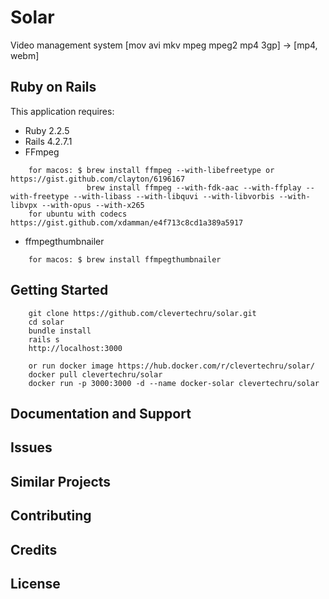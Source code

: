Solar
================

Video management system
[mov avi mkv mpeg mpeg2 mp4 3gp] -> [mp4, webm]

Ruby on Rails
-------------

This application requires:

- Ruby 2.2.5
- Rails 4.2.7.1
- FFmpeg 
```
    for macos: $ brew install ffmpeg --with-libefreetype or https://gist.github.com/clayton/6196167
                 brew install ffmpeg --with-fdk-aac --with-ffplay --with-freetype --with-libass --with-libquvi --with-libvorbis --with-libvpx --with-opus --with-x265
    for ubuntu with codecs https://gist.github.com/xdamman/e4f713c8cd1a389a5917
```
- ffmpegthumbnailer
```
    for macos: $ brew install ffmpegthumbnailer
```
Getting Started
---------------

```
    git clone https://github.com/clevertechru/solar.git
    cd solar
    bundle install
    rails s
    http://localhost:3000

    or run docker image https://hub.docker.com/r/clevertechru/solar/
    docker pull clevertechru/solar
    docker run -p 3000:3000 -d --name docker-solar clevertechru/solar
```
Documentation and Support
-------------------------

Issues
-------------

Similar Projects
----------------

Contributing
------------

Credits
-------

License
-------
